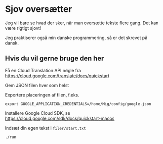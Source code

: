 # Sjov oversætter

Jeg vil bare se hvad der sker, når man oversætte tekste flere gang. Det kan være rigtigt sjovt!

Jeg praktiserer også min danske programmering, så er det skrevet på dansk.

## Hvis du vil gerne bruge den her

Få en Cloud Translation API nøgle fra https://cloud.google.com/translate/docs/quickstart

Gem JSON filen hver som helst

Exportere placeringen af filen, f.eks.

    export GOOGLE_APPLICATION_CREDENTIALS=/home/Mig/config/google.json

Installere Google Cloud SDK, se https://cloud.google.com/sdk/docs/quickstart-macos

Indsæt din egen tekst i `filer/start.txt`

    ./run
